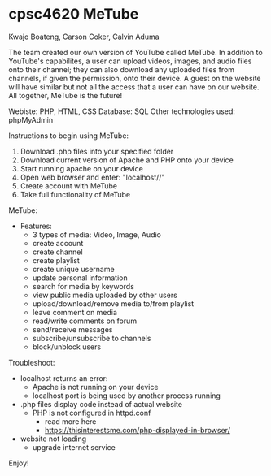 # cpsc4620 MeTube
Kwajo Boateng, Carson Coker, Calvin Aduma

The team created our own version of YouTube called MeTube. In addition to YouTube's capabilites, a user can upload videos, images, and audio files onto their channel; they can also download any uploaded files from channels, if given the permission, onto their device. A guest on the website will have similar but not all the access that a user can have on our website. All together, MeTube is the future!

Webiste: PHP, HTML, CSS
Database: SQL
Other technologies used: phpMyAdmin

Instructions to begin using MeTube:
  1) Download .php files into your specified folder
  2) Download current version of Apache and PHP onto your device
  3) Start running apache on your device
  4) Open web browser and enter: "localhost/<path to downloaded files>/"
  5) Create account with MeTube
  6) Take full functionality of MeTube
  
MeTube:
  - Features:
    - 3 types of media: Video, Image, Audio
    - create account
    - create channel
    - create playlist
    - create unique username
    - update personal information
    - search for media by keywords
    - view public media uploaded by other users
    - upload/download/remove media to/from playlist
    - leave comment on media
    - read/write comments on forum
    - send/receive messages
    - subscribe/unsubscribe to channels
    - block/unblock users
  
 Troubleshoot:
   - localhost returns an error:
      - Apache is not running on your device
      - localhost port is being used by another process running
   - .php files display code instead of actual website
      - PHP is not configured in httpd.conf
          - read more here
          - https://thisinterestsme.com/php-displayed-in-browser/ 
   - website not loading
      - upgrade internet service
  
  Enjoy!
